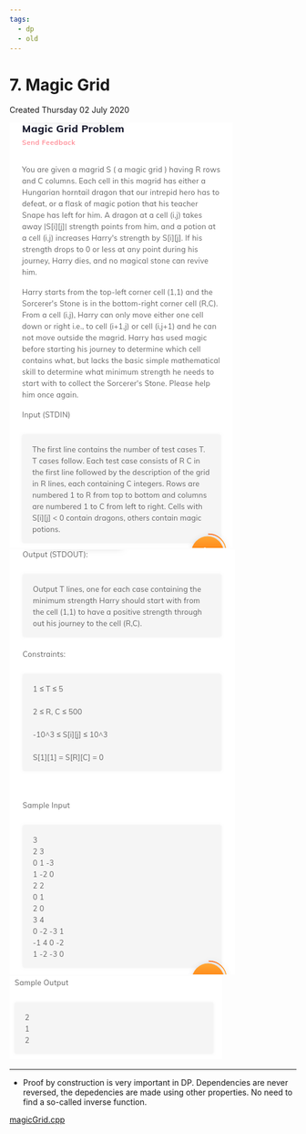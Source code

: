 ```yaml
---
tags:
  - dp
  - old
---
```

# 7. Magic Grid
Created Thursday 02 July 2020

![](../../../../../../assets/0_index-image-1-6882a632.png) ![](../../../../../../assets/0_index-image-2-6882a632.png) ![](../../../../../../assets/0_index-image-3-6882a632.png)

---

- Proof by construction is very important in DP. Dependencies are never reversed, the depedencies are made using other properties. No need to find a so-called inverse function.

[magicGrid.cpp](7._Magic_Grid/magicGrid.cpp)
